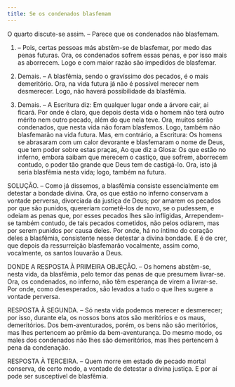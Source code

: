 ```yaml
---
title: Se os condenados blasfemam
---
```


O quarto discute-se assim. – Parece que os condenados não blasfemam.  

1. – Pois, certas pessoas más abstêm-se de blasfemar, por medo das penas futuras. Ora, os condenados sofrem essas penas, e por isso mais as aborrecem. Logo e com maior razão são impedidos de blasfemar.  

2. Demais. – A blasfêmia, sendo o gravíssimo dos pecados, é o mais demeritório. Ora, na vida futura já não é possível merecer nem desmerecer. Logo, não haverá possibilidade da blasfêmia. 

3. Demais. – A Escritura diz: Em qualquer lugar onde a árvore cair, ai ficará. Por onde é claro, que depois desta vida o homem não terá outro mérito nem outro pecado, além do que nela teve. Ora, muitos serão condenados, que nesta vida não foram blasfemos. Logo, também não blasfemarão na vida futura.  Mas, em contrário, a Escritura: Os homens se abrasaram com um calor devorante e blasfemaram o nome de Deus, que tem poder sobre estas praças, Ao que diz a Glosa: Os que estão no inferno, embora saibam que merecem o castiço, que sofrem, aborrecem contudo, o poder tão grande que Deus tem de castigá-lo. Ora, isto já seria blasfêmia nesta vida; logo, também na futura.  

SOLUÇÃO. – Como já dissemos, a blasfêmia consiste essencialmente em detestar a bondade divina. Ora, os que estão no inferno conservam a vontade perversa, divorciada da justiça de Deus; por amarem os pecados por que são punidos, quereriam cometê-los de novo, se o pudessem, e odeiam as penas que, por esses pecados lhes são infligidas, Arrependem-se também contudo, de tais pecados cometidos, não pelos odiarem, mas por serem punidos por causa deles. Por onde, há no íntimo do coração deles a blasfêmia, consistente nesse detestar a divina bondade. E é de crer, que depois da ressurreição blasfemarão vocalmente, assim como, vocalmente, os santos louvarão a Deus.  

DONDE A RESPOSTA À PRIMEIRA OBJEÇÃO. – Os homens abstêm-se, nesta vida, da blasfêmia, pelo temor das penas de que presumem livrar-se. Ora, os condenados, no inferno, não têm esperança de virem a livrar-se. Por onde, como desesperados, são levados a tudo o que lhes sugere a vontade perversa.  

RESPOSTA À SEGUNDA. – Só nesta vida podemos merecer e desmerecer; por isso, durante ela, os nossos bons atos são meritórios e os maus, demeritórios. Dos bem-aventurados, porém, os bens não são meritórios, mas lhes pertencem ao prêmio da bem-aventurança. Do mesmo modo, os males dos condenados não lhes são demeritórios, mas lhes pertencem à pena da condenação.  

RESPOSTA À TERCEIRA. – Quem morre em estado de pecado mortal conserva, de certo modo, a vontade de detestar a divina justiça. E por aí pode ser susceptível de blasfêmia.